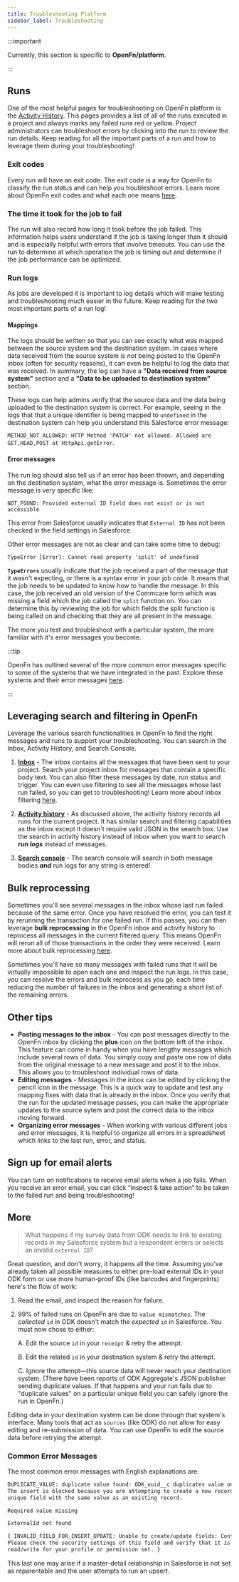 ```yaml
---
title: Troubleshooting Platform
sidebar_label: Troubleshooting
---
```


:::important

Currently, this section is specific to **OpenFn/platform**.

:::

## Runs

One of the most helpful pages for troubleshooting on OpenFn platform is the
[Activity History](/documentation/getting-started/terminology/#activity-history).
This pages provides a list of all of the runs executed in a project and always
marks any failed runs red or yellow. Project administrators can troubleshoot
errors by clicking into the run to review the run details. Keep reading for all
the important parts of a run and how to leverage them during your
troubleshooting!

### Exit codes

Every run will have an exit code. The exit code is a way for OpenFn to classify
the run status and can help you troubleshoot errors. Learn more about OpenFn
exit codes and what each one means [here](/documentation/jobs/errors).

### The time it took for the job to fail

The run will also record how long it took before the job failed. This
information helps users understand if the job is taking longer than it should
and is especially helpful with errors that involve timeouts. You can use the run
to determine at which operation the job is timing out and determine if the job
performance can be optimized.

### Run logs

As jobs are developed it is important to log details which will make testing and
troubleshooting much easier in the future. Keep reading for the two most
important parts of a run log!

#### Mappings

The logs should be written so that you can see exactly what was mapped between
the source system and the destination system. In cases where data received from
the source system is _not_ being posted to the OpenFn inbox (often for security
reasons), it can even be helpful to log the data that was received. In summary,
the log can have a **"Data received from source system"** section and a **"Data
to be uploaded to destination system"** section.

These logs can help admins verify that the source data and the data being
uploaded to the destination system is correct. For example, seeing in the logs
that that a unique identifier is being mapped to `undefined` in the destination
system can help you understand this Salesforce error message:

`METHOD_NOT_ALLOWED: HTTP Method 'PATCH' not allowed. Allowed are GET,HEAD,POST at HttpApi.getError`.

#### Error messages

The run log should also tell us if an error has been thrown, and depending on
the destination system, what the error message is. Sometimes the error message
is very specific like:

`NOT_FOUND: Provided external ID field does not exist or is not accessible`

This error from Salesforce usually indicates that `External ID` has not been
checked in the field settings in Salesforce.

Other error messages are not as clear and can take some time to debug:

`TypeError [Error]: Cannot read property 'split' of undefined`

**`TypeErrors`** usually indicate that the job received a part of the message
that it wasn't expecting, or there is a syntax error in your job code. It means
that the job needs to be updated to know how to handle the message. In this
case, the job received an old version of the Commcare form which was missing a
field which the job called the `split` function on. You can determine this by
reviewing the job for which fields the split function is being called on and
checking that they are all present in the message.

The more you test and troubleshoot with a particular system, the more familiar
with it's error messages you become.

:::tip

OpenFn has outlined several of the more common error messages specific to some
of the systems that we have integrated in the past. Explore these systems and
their error messages [here](/adaptors#connect-anything).

:::

## Leveraging search and filtering in OpenFn

Leverage the various search functionalities in OpenFn to find the right messages
and runs to support your troubleshooting. You can search in the Inbox, Activity
History, and Search Console.

1. **[Inbox](/documentation/manage/platform-mgmt/#inbox)** - The inbox contains
   all the messages that have been sent to your project. Search your project
   inbox for messages that contain a specific body text. You can also filter
   these messages by date, run status and trigger. You can even use filtering to
   see all the messages whose last run failed, so you can get to
   troubleshooting! Learn more about inbox filtering
   [here](/documentation/manage/platform-mgmt/#inbox).

2. **[Activity history](/documentation/getting-started/terminology/#activity-history)** -
   As discussed above, the activity history records all runs for the current
   project. It has similar search and filtering capabilities as the inbox except
   it doesn't require valid JSON in the search box. Use the search in activity
   history instead of inbox when you want to search **_run logs_** instead of
   messages.

3. **[Search console](/documentation/manage/platform-mgmt/#search-console)** -
   The search console will search in both message bodies **_and_** run logs for
   any string is entered!

## Bulk reprocessing

Sometimes you'll see several messages in the inbox whose last run failed because
of the same error. Once you have resolved the error, you can test it by
rerunning the transaction for one failed run. If this passes, you can then
leverage **bulk reprocessing** in the OpenFn inbox and activity history to
reprocess all messages in the current filtered query. This means OpenFn will
rerun all of those transactions in the order they were received. Learn more
about bulk reprocessing
[here](/documentation/manage/platform-mgmt/#bulk-reprocess-messages).

Sometimes you'll have so many messages with failed runs that it will be
virtually impossible to open each one and inspect the run logs. In this case,
you can resolve the errors and bulk reprocess as you go, each time reducing the
number of failures in the inbox and generating a short list of the remaining
errors.

## Other tips

- **Posting messages to the inbox** - You can post messages directly to the
  OpenFn inbox by clicking the **plus** icon on the bottom left of the inbox.
  This feature can come in handy when you have lengthy messages which include
  several rows of data. You simply copy and paste one row of data from the
  original message to a new message and post it to the inbox. This allows you to
  troubleshoot individual rows of data.
- **Editing messages** - Messages in the inbox can be edited by clicking the
  pencil icon in the message. This is a quick way to update and test any mapping
  fixes with data that is already in the inbox. Once you verify that the run for
  the updated message passes, you can make the appropriate updates to the source
  sytem and post the correct data to the inbox moving forward.
- **Organizing error messages** - When working with various different jobs and
  error messages, it is helpful to organize all errors in a spreadsheet which
  links to the last run, error, and status.

## Sign up for email alerts

You can turn on notifications to receive email alerts when a job fails. When you
receive an error email, you can click “inspect & take action” to be taken to the
failed run and being troubleshooting!

## More

> What happens if my survey data from ODK needs to link to existing records in
> my Salesforce system but a respondent enters or selects an invalid
> `external ID`?

Great question, and don't worry, it happens all the time. Assuming you've
already taken all possible measures to either pre-load external IDs in your ODK
form or use more human-proof IDs (like barcodes and fingerprints) here's the
flow of work:

1. Read the email, and inspect the reason for failure.

2. 99% of failed runs on OpenFn are due to `value mismatches`. The _collected_
   `id` in ODK doesn't match the _expected_ `id` in Salesforce. You must now
   chose to either:

   A. Edit the source `id` in your `receipt` & retry the attempt.

   B. Edit the related `id` in your destination system & retry the attempt.

   C. Ignore the attempt—this source data will never reach your destination
   system. (There have been reports of ODK Aggregate's JSON publisher sending
   duplicate values. If that happens and your run fails due to "duplicate
   values" on a particular unique field you can safely ignore the run in
   OpenFn.)

Editing data in your destination system can be done through that system's
interface. Many tools that act as `sources` (like ODK) do not allow for easy
editing and re-submission of data. You can use OpenFn to edit the source data
before retrying the attempt.

### Common Error Messages

The most common error messages with English explanations are:

```sh
DUPLICATE_VALUE: duplicate value found: ODK_uuid__c duplicates value on record with id: a0524000005wNw0
The insert is blocked because you are attempting to create a new record with a
unique field with the same value as an existing record.
```

```sh
Required value missing
```

```sh
ExternalId not found
```

```sh
{ INVALID_FIELD_FOR_INSERT_UPDATE: Unable to create/update fields: Contact__c.
Please check the security settings of this field and verify that it is
read/write for your profile or permission set. }
```

This last one may arise if a master-detail relationship in Salesforce is not set
as reparentable and the user attempts to run an upsert.
